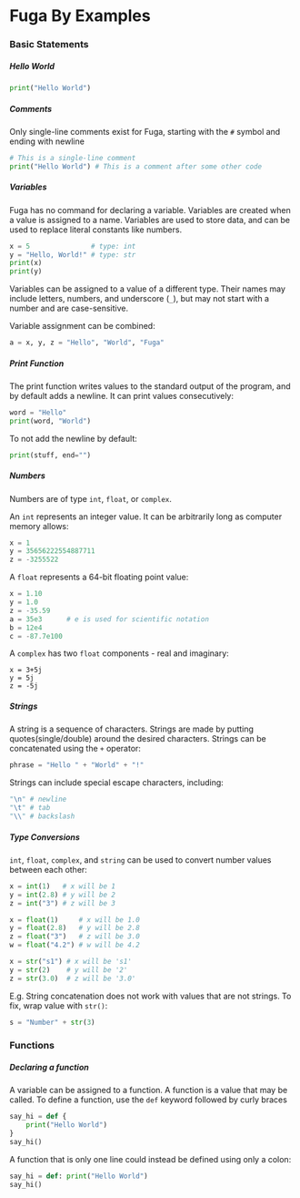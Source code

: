 # Fuga By Examples

### Basic Statements

##### Hello World

```python
print("Hello World")
```

##### Comments

Only single-line comments exist for Fuga, starting with the `#` symbol and ending with newline

```python
# This is a single-line comment
print("Hello World") # This is a comment after some other code
```

##### Variables

Fuga has no command for declaring a variable. Variables are created when a value is assigned to a name. Variables are used to store data, and can be used to replace literal constants like numbers.

```python
x = 5               # type: int
y = "Hello, World!" # type: str
print(x)
print(y)
```

Variables can be assigned to a value of a different type. Their names may include letters, numbers, and underscore (`_`), but may not start with a number and are case-sensitive.

Variable assignment can be combined:

```python
a = x, y, z = "Hello", "World", "Fuga"
```

##### Print Function

The print function writes values to the standard output of the program, and by default adds a newline. It can print values consecutively:

```python
word = "Hello"
print(word, "World")
```

To not add the newline by default:

```python
print(stuff, end="")
```

##### Numbers

Numbers are of type `int`, `float`, or `complex`.

An `int` represents an integer value. It can be arbitrarily long as computer memory allows:

```python
x = 1
y = 35656222554887711
z = -3255522
```

A `float` represents a 64-bit floating point value:

```python
x = 1.10
y = 1.0
z = -35.59
a = 35e3      # e is used for scientific notation
b = 12e4
c = -87.7e100
```

A `complex` has two `float` components - real and imaginary:

```
x = 3+5j
y = 5j
z = -5j
```

##### Strings

A string is a sequence of characters. Strings are made by putting quotes(single/double) around the desired characters. Strings can be concatenated using the `+` operator:

```python
phrase = "Hello " + "World" + "!"
```

Strings can include special escape characters, including:

```python
"\n" # newline
"\t" # tab
"\\" # backslash
```

##### Type Conversions

`int`, `float`, `complex`, and `string` can be used to convert number values between each other:

```python
x = int(1)   # x will be 1
y = int(2.8) # y will be 2
z = int("3") # z will be 3

x = float(1)     # x will be 1.0
y = float(2.8)   # y will be 2.8
z = float("3")   # z will be 3.0
w = float("4.2") # w will be 4.2

x = str("s1") # x will be 's1'
y = str(2)    # y will be '2'
z = str(3.0)  # z will be '3.0'
```



E.g. String concatenation does not work with values that are not strings. To fix, wrap value with `str()`:

```python
s = "Number" + str(3)
```

### Functions

##### Declaring a function

A variable can be assigned to a function. A function is a value that may be called. To define a function, use the `def` keyword followed by curly braces

```python
say_hi = def {
    print("Hello World")
}
say_hi()
```

A function that is only one line could instead be defined using only a colon:

```python
say_hi = def: print("Hello World")
say_hi()
```

